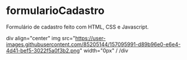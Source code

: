 # formularioCadastro
Formulário de cadastro feito com HTML, CSS e Javascript.

div align="center"
img src="https://user-images.githubusercontent.com/85205144/157095991-d89b96e0-e6e4-4d41-bef5-3022f5a0f3b2.png" width="0px" /
/div
